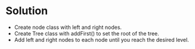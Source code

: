 # Solution
- Create node class with left and right nodes.
- Create Tree class with addFirst() to set the root of the tree.
- Add left and right nodes to each node until you reach the desired level.
